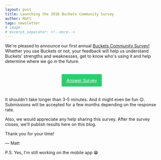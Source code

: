 ```yaml
---
layout: post
title: Launching the 2018 Buckets Community Survey
author: Matt
tags: newsletter
# image:
# excerpt_separator: <!--more-->
---
```


We're pleased to announce our first annual [Buckets Community Survey!](https://goo.gl/forms/pxfAKfkaURZwSO553)  Whether you use Buckets or not, your feedback will help us understand Buckets' strengths and weaknesses, get to know who's using it and help determine where we go in the future.

<div style="text-align: center; padding: 2rem;"><a style="background-color: #2ecc71; padding: .75rem 1rem; color: white; border-radius: 2px;" href="https://goo.gl/forms/pxfAKfkaURZwSO553">Answer Survey</a></div>

It shouldn't take longer than 3-5 minutes.  And it might even be fun :wink:.  Submissions will be accepted for a few months depending on the response rate.

Also, we would appreciate any help sharing this survey.  After the survey closes, we'll publish results here on this blog.

Thank you for your time!

&mdash; Matt

P.S. Yes, I'm still working on the mobile app :grin:
